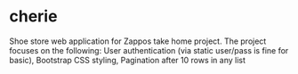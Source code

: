 # cherie
Shoe store web application for Zappos take home project. The project focuses on the following: User authentication (via static user/pass is fine for basic), Bootstrap CSS styling, Pagination after 10 rows in any list
